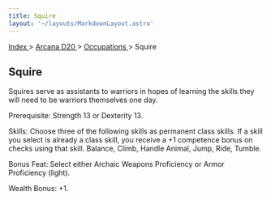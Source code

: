 ```yaml
---
title: Squire
layout: '~/layouts/MarkdownLayout.astro'
---
```


[ Index ](/) > [ Arcana D20 ](/arcana.d20.srd) > [ Occupations ](/arcana.d20.srd/occupations) > Squire

##  Squire

Squires serve as assistants to warriors in hopes of learning the skills they
will need to be warriors themselves one day.

Prerequisite: Strength 13 or Dexterity 13.

Skills: Choose three of the following skills as permanent class skills. If a
skill you select is already a class skill, you receive a +1 competence bonus
on checks using that skill. Balance, Climb, Handle Animal, Jump, Ride, Tumble.

Bonus Feat: Select either Archaic Weapons Proficiency or Armor Proficiency
(light).

Wealth Bonus: +1.

